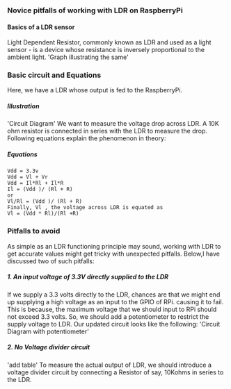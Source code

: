 ### Novice pitfalls of working with LDR on RaspberryPi

#### Basics of a LDR sensor
Light Dependent Resistor, commonly known as LDR and used as a light sensor - is a device whose resistance is inversely proportional to the ambient light.
'Graph illustrating the same'

### Basic circuit and Equations
Here, we have a LDR whose output is fed to the RaspberryPi.

##### Illustration
'Circuit Diagram'
We want to measure the voltage drop across LDR. A 10K ohm resistor is connected in series with the LDR to measure the drop.
Following equations explain the phenomenon in theory:

##### Equations
```
Vdd = 3.3v
Vdd = Vl + Vr
Vdd = Il*Rl + Il*R
Il = (Vdd )/ (Rl + R)
or
Vl/Rl = (Vdd )/ (Rl + R)
Finally, Vl , the voltage across LDR is equated as
Vl = (Vdd * Rl)/(Rl +R)
```


### Pitfalls to avoid
As simple as an LDR functioning principle may sound, working with LDR to get accurate values might get tricky with unexpected pitfalls. Below,I have discussed two of such pitfalls:
##### 1.  An input voltage of 3.3V directly supplied to the LDR
   If we supply a 3.3 volts directly to the LDR,
   chances are that we might end up supplying a high voltage as an input to the GPIO of RPi.
   causing it to fail. This is because, the maximum voltage that we should input to RPi should not exceed 3.3 volts. So, we should add a potentiometer to restrict the supply voltage to LDR.
   Our updated circuit looks like the following:
'Circuit Diagram with potentiometer'

##### 2. No Voltage divider circuit
'add table'
  To measure the actual output of LDR, we should introduce a voltage divider circuit by connecting a Resistor of say, 10Kohms in series to the LDR.
